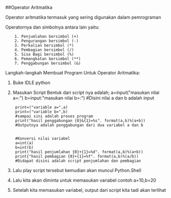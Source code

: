 ##Operator Aritmatika

Operator aritmatika termasuk yang sering digunakan dalam pemrograman

Operatornya dan simbolnya antara lain yaitu:

        1. Penjumlahan bersimbol (+)
        2. Pengurangan bersimbol (-)
        3. Perkalian bersimbol (*)
        4. Pembagian bersimbol (/)
        5. Sisa Bagi bersimbol (%)
        6. Pemangkatan bersimbol (**)
        7. Penggabungan bersimbol (&)

Langkah-langkah Membuat Program Untuk Operator Aritmatika:
1. Buke IDLE python
2. Masukan Script
        Bentuk dari script nya adalah;
        a=input("masukan nilai a=:")
        b=input:"masukan nilai b=:")
        #Disini nilai a dan b adalah input

        print=("variable a=",a)
        print=("variable b=",b)       
        #sampai sini adalah proses program
        print("hasil penggabungan {0}&{1}=%s". format(a,b)%(a+b))
        #Outputnya adalah penggabungan dari dua variabel a dan b


        #Konversi nilai variabel
        a=int(a)
        b=int(b)
        print("hasil penjumlahan {0}+{1}=%d". format(a,b)%(a+b))
        print{"hasil pembagian {0}+{1}=%f". format(a,b)%(a/b))
        #Didapat disini adalah script penjumlahan dan pembagian

3. Lalu play script tersebut kemudian akan muncul Python.Shell
4. Lalu kita akan diminta untuk memasukan variabel contoh a=10,b=20
5. Setelah kita memasukan variabel, output dari script kita tadi akan terlihat

